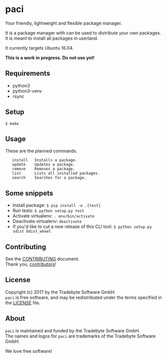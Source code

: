 # paci

Your friendly, lightweight and flexible package manager.

It is a package manager with can be used to distribute your own packages.
It is meant to install all packages in userland.

It currently targets Ubuntu 16.04.

__This is a work in progress. Do not use yet!__

## Requirements

- python3
- python3-venv
- rsync

## Setup

```
$ make
```

## Usage

These are the planned commands.

```
   install   Installs a package.
   update    Updates a package.
   remove    Removes a package.
   list      Lists all installed packages.
   search    Searches for a package.
```


## Some snippets


- Install package: `$ pip install -e .[test]`
- Run tests: `$ python setup.py test`
- Activate virtualenv: `. env/bin/activate`
- Deactivate virtualenv: `deactivate`
- If you'd like to cut a new release of this CLI tool: `$ python setup.py sdist bdist_wheel`


## Contributing

See the [CONTRIBUTING] document.<br/>
Thank you, [contributors]!

  [CONTRIBUTING]: CONTRIBUTING.md
  [contributors]: https://github.com/tradebyte/paci/graphs/contributors

## License

Copyright (c) 2017 by the Tradebyte Software GmbH.<br/>
`paci` is free software, and may be redistributed under the terms specified in the [LICENSE] file.

  [LICENSE]: /LICENSE

## About

`paci` is maintained and funded by the Tradebyte Software GmbH. <br/>
The names and logos for `paci` are trademarks of the Tradebyte Software GmbH.

We love free software!

